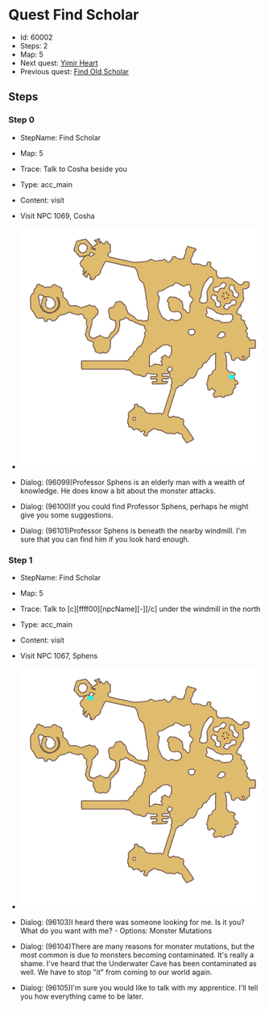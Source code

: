 # Quest Find Scholar

- Id: 60002
- Steps: 2
- Map: 5
- Next quest: [Yimir Heart](60003.md)
- Previous quest: [Find Old Scholar](60001.md)

## Steps

### Step 0
- StepName:  Find Scholar
- Map:  5
- Trace:  Talk to Cosha beside you
- Type:  acc_main
- Content:  visit
- Visit NPC 1069, Cosha

- ![images/60002_0.png](images/60002_0.png)
- Dialog: (96099)Professor Sphens is an elderly man with a wealth of knowledge. He does know a bit about the monster attacks.
- Dialog: (96100)If you could find Professor Sphens, perhaps he might give you some suggestions. 
- Dialog: (96101)Professor Sphens is beneath the nearby windmill. I'm sure that you can find him if you look hard enough. 


### Step 1
- StepName:  Find Scholar
- Map:  5
- Trace:  Talk to [c][ffff00][npcName][-][/c] under the windmill in the north
- Type:  acc_main
- Content:  visit
- Visit NPC 1067, Sphens

- ![images/60002_1.png](images/60002_1.png)
- Dialog: (96103)I heard there was someone looking for me. Is it you? What do you want with me?  - Options: Monster Mutations
- Dialog: (96104)There are many reasons for monster mutations, but the most common is due to monsters becoming contaminated. It's really a shame. I've heard that the Underwater Cave has been contaminated as well. We have to stop "it" from coming to our world again.
- Dialog: (96105)I'm sure you would like to talk with my apprentice. I'll tell you how everything came to be later. 


